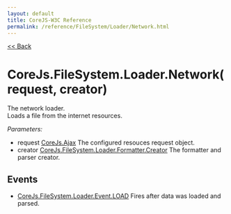 ```yaml
---
layout: default
title: CoreJS-W3C Reference
permalink: /reference/FileSystem/Loader/Network.html
---
```

[<< Back](reference/FileSystem/Loader.html)

# CoreJs.FileSystem.Loader.Network(request, creator)
The network loader.    
Loads a file from the internet resources.

*Parameters:*

* request [CoreJs.Ajax](reference/core.html#corejsajaxmethod-url-sendData) The configured resouces request object.
* creator [CoreJs.FileSystem.Loader.Formatter.Creator](reference/FileSystem/Loade/Formatter/Creator.html) The formatter and parser creator.

## Events

* [CoreJs.FileSystem.Loader.Event.LOAD](reference/FileSystem/Loader.html#load) Fires after data was loaded and parsed.